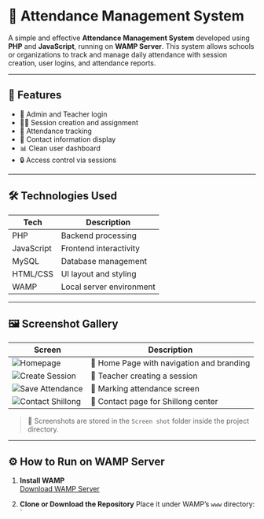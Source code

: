 # 📅 Attendance Management System

A simple and effective **Attendance Management System** developed using **PHP** and **JavaScript**, running on **WAMP Server**. This system allows schools or organizations to track and manage daily attendance with session creation, user logins, and attendance reports.

---

## 🚀 Features

- 👤 Admin and Teacher login
- 🧑‍🏫 Session creation and assignment
- 📅 Attendance tracking
- 📂 Contact information display
- 📊 Clean user dashboard
- 🔒 Access control via sessions

---

## 🛠️ Technologies Used

| Tech       | Description              |
|------------|--------------------------|
| PHP        | Backend processing       |
| JavaScript | Frontend interactivity   |
| MySQL      | Database management      |
| HTML/CSS   | UI layout and styling    |
| WAMP       | Local server environment |

---

## 🖼️ Screenshot Gallery

| Screen | Description |
|--------|-------------|
| ![Homepage](Attendance-Management/Attendance/Screen%20shot/homepage.PNG) | 🔹 Home Page with navigation and branding |
| ![Create Session](Attendance-Management/Attendance/Screen%20shot/create%20session.PNG) | 🔹 Teacher creating a session |
| ![Save Attendance](Attendance-Management/Attendance/Screen%20shot/save%20attendance.PNG) | 🔹 Marking attendance screen |
| ![Contact Shillong](Attendance-Management/Attendance/Screen%20shot/Shillong%20contact.PNG) | 🔹 Contact page for Shillong center |

> 📁 Screenshots are stored in the `Screen shot` folder inside the project directory.

---

## ⚙️ How to Run on WAMP Server

1. **Install WAMP**  
   [Download WAMP Server](https://www.wampserver.com/)

2. **Clone or Download the Repository**
   Place it under WAMP’s `www` directory:
   `
